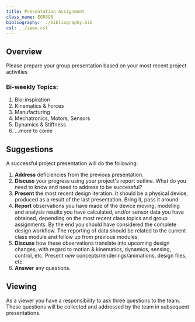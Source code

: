 ```yaml
---
title: Presentation Assignment
class_name: EGR598
bibliography: ../bibliography.bib
csl: ../ieee.csl
---
```


## Overview

Please prepare your group presentation based on your most recent project activities

### Bi-weekly Topics:

1. Bio-inspiration
1. Kinematics & Forces
1. Manufacturing
1. Mechatronics, Motors, Sensors
1. Dynamics & Stiffness
1. ...more to come

## Suggestions

A successful project presentation will do the following:

1. **Address** deficiencies from the previous presentation.
1. **Discuss** your progress using your project's report outline.  What do you need to know and need to address to be successful?
1. **Present** the most recent design iteration.  It should be a physical device, produced as a result of the last presentation.  Bring it, pass it around
1. **Report** observations you have made of the device moving, modeling and analysis results you have calculated, and/or sensor data you have obtained, depending on the most recent class topics and group assignments.  By the end you should have considered the complete design workflow.  The reporting of data should be related to the current class module and follow up from previous modules.
1. **Discuss** how these observations translate into upcoming design changes, with regard to motion & kinematics, dynamics, sensing, control, etc.  Present *new* concepts/renderings/animations, design files, etc.
1. **Answer** any questions.

## Viewing

As a viewer you have a responsibility to ask three questions to the team.  These questions will be collected and addressed by the team in subsequent presentations.
